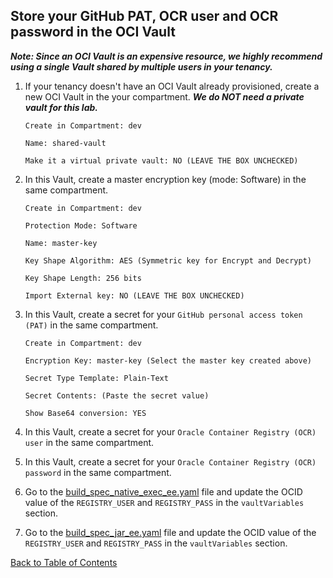 ## Store your GitHub PAT, OCR user and OCR password in the OCI Vault

***Note: Since an OCI Vault is an expensive resource, we highly recommend using a single Vault shared by multiple users in your tenancy.***

1. If your tenancy doesn't have an OCI Vault already provisioned, create a new OCI Vault in the your compartment. 
    ***We do NOT need a private vault for this lab.***

    ```
    Create in Compartment: dev
    
    Name: shared-vault

    Make it a virtual private vault: NO (LEAVE THE BOX UNCHECKED)
    ```

2. In this Vault, create a master encryption key (mode: Software) in the same compartment.

    ```
    Create in Compartment: dev

    Protection Mode: Software
    
    Name: master-key

    Key Shape Algorithm: AES (Symmetric key for Encrypt and Decrypt)
    
    Key Shape Length: 256 bits
    
    Import External key: NO (LEAVE THE BOX UNCHECKED)
    ```

3. In this Vault, create a secret for your `GitHub personal access token (PAT)` in the same compartment.

    ```
    Create in Compartment: dev
    
    Encryption Key: master-key (Select the master key created above)
    
    Secret Type Template: Plain-Text
    
    Secret Contents: (Paste the secret value)
    
    Show Base64 conversion: YES
    ```

4. In this Vault, create a secret for your `Oracle Container Registry (OCR) user` in the same compartment.

5. In this Vault, create a secret for your `Oracle Container Registry (OCR) password` in the same compartment.

6. Go to the [build_spec_native_exec_ee.yaml](../devops-build-spec/build_spec_native_exec_ee.yaml) file and update the OCID value of the `REGISTRY_USER` and `REGISTRY_PASS` in the `vaultVariables` section.

7. Go to the [build_spec_jar_ee.yaml](../devops-build-spec/build_spec_jar_ee.yaml) file and update the OCID value of the `REGISTRY_USER` and `REGISTRY_PASS` in the `vaultVariables` section.

[Back to Table of Contents](../README.md#table-of-contents)